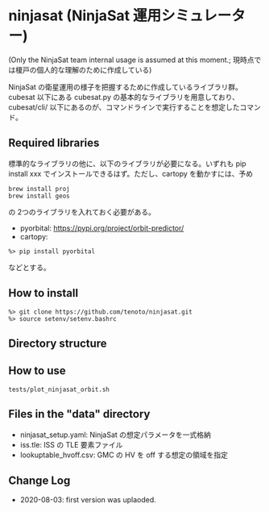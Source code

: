 # ninjasat (NinjaSat 運用シミュレーター)
(Only the NinjaSat team internal usage is assumed at this moment.; 現時点では榎戸の個人的な理解のために作成している)

NinjaSat の衛星運用の様子を把握するために作成しているライブラリ群。cubesat 以下にある cubesat.py の基本的なライブラリを用意しており、cubesat/cli/ 以下にあるのが、コマンドラインで実行することを想定したコマンド。

## Required libraries

標準的なライブラリの他に、以下のライブラリが必要になる。いずれも pip install xxx でインストールできるはず。ただし、cartopy を動かすには、予め

```
brew install proj
brew install geos
```

の 2つのライブラリを入れておく必要がある。

- pyorbital: https://pypi.org/project/orbit-predictor/
- cartopy: 

```
%> pip install pyorbital 
```
などとする。

## How to install 

```
%> git clone https://github.com/tenoto/ninjasat.git
%> source setenv/setenv.bashrc    
```

## Directory structure 



## How to use 

```
tests/plot_ninjasat_orbit.sh 
```

## Files in the "data" directory

- ninjasat_setup.yaml: NinjaSat の想定パラメータを一式格納
- iss.tle: ISS の TLE 要素ファイル
- lookuptable_hvoff.csv: GMC の HV を off する想定の領域を指定

## Change Log 

- 2020-08-03: first version was uplaoded.